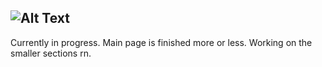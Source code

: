 ![Alt Text](https://github.com/KrzysztofSobol/krzysztofsobol.xyz/blob/master/src/main/resources/title.png)
---
Currently in progress.
Main page is finished more or less.
Working on the smaller sections rn.
